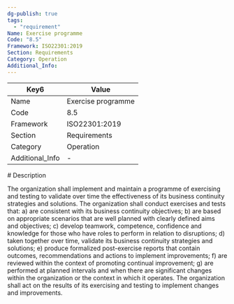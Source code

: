 ```yaml
---
dg-publish: true
tags:
  - "requirement"
Name: Exercise programme
Code: "8.5"
Framework: ISO22301:2019
Section: Requirements
Category: Operation
Additional_Info: 
---
```


<div><table class="dataview table-view-table"><thead class="table-view-thead"><tr class="table-view-tr-header"><th class="table-view-th"><span>Key</span><span class="dataview small-text">6</span></th><th class="table-view-th"><span>Value</span></th></tr></thead><tbody class="table-view-tbody"><tr><td><span>Name</span></td><td><span>Exercise programme</span></td></tr><tr><td><span>Code</span></td><td><span>8.5</span></td></tr><tr><td><span>Framework</span></td><td><span>ISO22301:2019</span></td></tr><tr><td><span>Section</span></td><td><span>Requirements</span></td></tr><tr><td><span>Category</span></td><td><span>Operation</span></td></tr><tr><td><span>Additional_Info</span></td><td><span>-</span></td></tr></tbody></table></div>
# Description

The organization shall implement and maintain a programme of exercising and testing to validate over time the effectiveness of its business continuity strategies and solutions. The organization shall conduct exercises and tests that: a) are consistent with its business continuity objectives; b) are based on appropriate scenarios that are well planned with clearly defined aims and objectives; c) develop teamwork, competence, confidence and knowledge for those who have roles to perform in relation to disruptions; d) taken together over time, validate its business continuity strategies and solutions; e) produce formalized post-exercise reports that contain outcomes, recommendations and actions to implement improvements; f) are reviewed within the context of promoting continual improvement; g) are performed at planned intervals and when there are significant changes within the organization or the context in which it operates. The organization shall act on the results of its exercising and testing to implement changes and improvements. 
